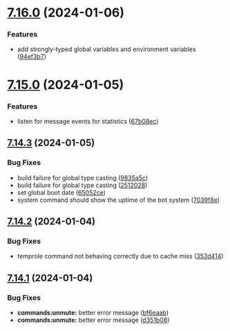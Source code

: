 # [7.16.0](https://github.com/onesoft-sudo/sudobot/compare/v7.15.0...v7.16.0) (2024-01-06)


### Features

* add strongly-typed global variables and environment variables ([94ef3b7](https://github.com/onesoft-sudo/sudobot/commit/94ef3b70ccc024da578227423bb7140463b417fa))



# [7.15.0](https://github.com/onesoft-sudo/sudobot/compare/v7.14.3...v7.15.0) (2024-01-05)


### Features

* listen for message events for statistics ([67b08ec](https://github.com/onesoft-sudo/sudobot/commit/67b08ec31c7bb7dadc69ac14ca380fd27bc53dd6))



## [7.14.3](https://github.com/onesoft-sudo/sudobot/compare/v7.14.2...v7.14.3) (2024-01-05)


### Bug Fixes

* build failure for global type casting ([9835a5c](https://github.com/onesoft-sudo/sudobot/commit/9835a5cc6404c2f8dea4dd43dacf0ebe765f6ffb))
* build failure for global type casting ([2512028](https://github.com/onesoft-sudo/sudobot/commit/25120289255c3ec4d1f436840fcf37951261ac70))
* set global boot date ([65052ce](https://github.com/onesoft-sudo/sudobot/commit/65052ce976745a7555c162dd46d8c870d7ca61bd))
* system command should show the uptime of the bot system ([7039f8e](https://github.com/onesoft-sudo/sudobot/commit/7039f8e59c4f27c73ed84a960e9e743c2f127e2c))



## [7.14.2](https://github.com/onesoft-sudo/sudobot/compare/v7.14.1...v7.14.2) (2024-01-04)


### Bug Fixes

* temprole command not behaving correctly due to cache miss ([353d414](https://github.com/onesoft-sudo/sudobot/commit/353d4141037664b5e4d8e6f87093a20fb21f0fa9))



## [7.14.1](https://github.com/onesoft-sudo/sudobot/compare/v7.14.0...v7.14.1) (2024-01-04)


### Bug Fixes

* **commands:unmute:** better error message ([bf6eaab](https://github.com/onesoft-sudo/sudobot/commit/bf6eaab16e96b8145d87f3e791328b9397942c02))
* **commands:unmute:** better error message ([d351b08](https://github.com/onesoft-sudo/sudobot/commit/d351b0860824d588c14df61b97092a1e37e133e2))



